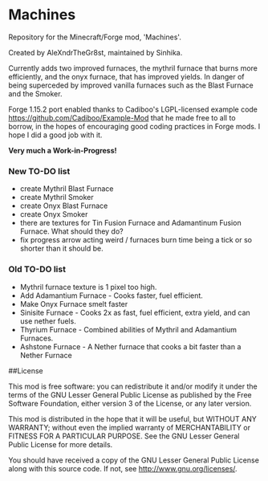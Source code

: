 # Machines

Repository for the Minecraft/Forge mod, 'Machines'.

Created by AleXndrTheGr8st, maintained by Sinhika.

Currently adds two improved furnaces, the mythril furnace that burns more efficiently,
and the onyx furnace, that has improved yields. In danger of being superceded by improved 
vanilla furnaces such as the Blast Furnace and the Smoker.

Forge 1.15.2 port enabled thanks to Cadiboo's LGPL-licensed example code https://github.com/Cadiboo/Example-Mod that he made free to all to borrow, in the hopes of encouraging good coding practices in Forge mods. I hope I did a good job with it.

**Very much a Work-in-Progress!**

### New TO-DO list
 * create Mythril Blast Furnace
 * create Mythril Smoker
 * create Onyx Blast Furnace
 * create Onyx Smoker
 * there are textures for Tin Fusion Furnace and Adamantinum Fusion Furnace. What should they do?
 * fix progress arrow acting weird / furnaces burn time being a tick or so shorter than it should be.
 
### Old TO-DO list
 * Mythril furnace texture is 1 pixel too high.
 * Add Adamantium Furnace - Cooks faster, fuel efficient.
 * Make Onyx Furnace smelt faster
 * Sinisite Furnace - Cooks 2x as fast, fuel efficient, extra yield, and can use nether fuels.
 * Thyrium Furnace - Combined abilities of Mythril and Adamantium Furnaces.
 * Ashstone Furnace - A Nether furnace that cooks a bit faster than a Nether Furnace

##License

This mod is free software: you can redistribute it and/or modify it under the terms of the GNU Lesser General Public License as published by the Free Software Foundation, either version 3 of the License, or any later version.

This mod is distributed in the hope that it will be useful, but WITHOUT ANY WARRANTY; without even the implied warranty of MERCHANTABILITY or FITNESS FOR A PARTICULAR PURPOSE. See the GNU Lesser General Public License for more details.

You should have received a copy of the GNU Lesser General Public License along with this source code. If not, see http://www.gnu.org/licenses/.
